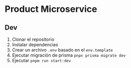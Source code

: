 # Product Microservice

## Dev

1. Clonar el repositorio
2. Instalar dependencias
3. Crear un archivo `.env` basado en el `env.template`
4. Ejecutar migración de prisma `pnpx prisma migrate dev`
5. Ejecutar `pnpm run start:dev`
